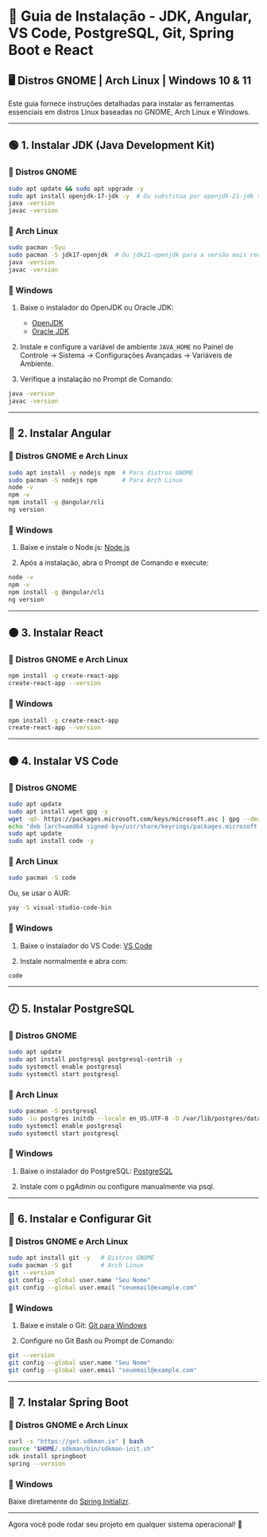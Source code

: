 # 📌 Guia de Instalação - JDK, Angular, VS Code, PostgreSQL, Git, Spring Boot e React

## 🖥️ Distros GNOME | Arch Linux | Windows 10 & 11

Este guia fornece instruções detalhadas para instalar as ferramentas essenciais em distros Linux baseadas no GNOME, Arch Linux e Windows.

---

## 🟢 1. Instalar JDK (Java Development Kit)

### 🔹 Distros GNOME
```sh
sudo apt update && sudo apt upgrade -y
sudo apt install openjdk-17-jdk -y  # Ou substitua por openjdk-21-jdk se desejar a versão mais recente
java -version
javac -version
```

### 🔹 Arch Linux
```sh
sudo pacman -Syu
sudo pacman -S jdk17-openjdk  # Ou jdk21-openjdk para a versão mais recente
java -version
javac -version
```

### 🔹 Windows
1. Baixe o instalador do OpenJDK ou Oracle JDK:
   - [OpenJDK](https://jdk.java.net/)
   - [Oracle JDK](https://www.oracle.com/java/technologies/javase-downloads.html)

2. Instale e configure a variável de ambiente `JAVA_HOME` no Painel de Controle → Sistema → Configurações Avançadas → Variáveis de Ambiente.

3. Verifique a instalação no Prompt de Comando:
```sh
java -version
javac -version
```

---

## 🔵 2. Instalar Angular

### 🔹 Distros GNOME e Arch Linux
```sh
sudo apt install -y nodejs npm  # Para distros GNOME
sudo pacman -S nodejs npm       # Para Arch Linux
node -v
npm -v
npm install -g @angular/cli
ng version
```

### 🔹 Windows
1. Baixe e instale o Node.js: [Node.js](https://nodejs.org/)

2. Após a instalação, abra o Prompt de Comando e execute:
```sh
node -v
npm -v
npm install -g @angular/cli
ng version
```

---

## 🟠 3. Instalar React

### 🔹 Distros GNOME e Arch Linux
```sh
npm install -g create-react-app
create-react-app --version
```

### 🔹 Windows
```sh
npm install -g create-react-app
create-react-app --version
```

---

## 🟠 4. Instalar VS Code

### 🔹 Distros GNOME
```sh
sudo apt update
sudo apt install wget gpg -y
wget -qO- https://packages.microsoft.com/keys/microsoft.asc | gpg --dearmor | sudo tee /usr/share/keyrings/packages.microsoft.gpg > /dev/null
echo "deb [arch=amd64 signed-by=/usr/share/keyrings/packages.microsoft.gpg] https://packages.microsoft.com/repos/code stable main" | sudo tee /etc/apt/sources.list.d/vscode.list
sudo apt update
sudo apt install code -y
```

### 🔹 Arch Linux
```sh
sudo pacman -S code
```
Ou, se usar o AUR:
```sh
yay -S visual-studio-code-bin
```

### 🔹 Windows
1. Baixe o instalador do VS Code: [VS Code](https://code.visualstudio.com/)

2. Instale normalmente e abra com:
```sh
code
```

---

## 🕖 5. Instalar PostgreSQL

### 🔹 Distros GNOME
```sh
sudo apt update
sudo apt install postgresql postgresql-contrib -y
sudo systemctl enable postgresql
sudo systemctl start postgresql
```

### 🔹 Arch Linux
```sh
sudo pacman -S postgresql
sudo -iu postgres initdb --locale en_US.UTF-8 -D /var/lib/postgres/data
sudo systemctl enable postgresql
sudo systemctl start postgresql
```

### 🔹 Windows
1. Baixe o instalador do PostgreSQL: [PostgreSQL](https://www.postgresql.org/download/)

2. Instale com o pgAdmin ou configure manualmente via psql.

---

## 🔴 6. Instalar e Configurar Git

### 🔹 Distros GNOME e Arch Linux
```sh
sudo apt install git -y   # Distros GNOME
sudo pacman -S git        # Arch Linux
git --version
git config --global user.name "Seu Nome"
git config --global user.email "seuemail@example.com"
```

### 🔹 Windows
1. Baixe e instale o Git: [Git para Windows](https://git-scm.com/download/win)

2. Configure no Git Bash ou Prompt de Comando:
```sh
git --version
git config --global user.name "Seu Nome"
git config --global user.email "seuemail@example.com"
```

---

## 🔷 7. Instalar Spring Boot

### 🔹 Distros GNOME e Arch Linux
```sh
curl -s "https://get.sdkman.io" | bash
source "$HOME/.sdkman/bin/sdkman-init.sh"
sdk install springboot
spring --version
```

### 🔹 Windows
Baixe diretamente do [Spring Initializr](https://start.spring.io/).

---

Agora você pode rodar seu projeto em qualquer sistema operacional! 🚀

